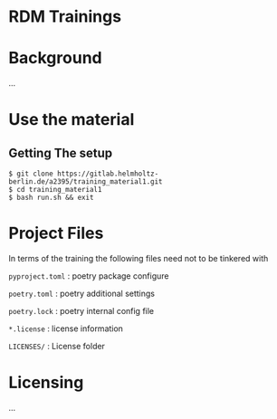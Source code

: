 <!--
SPDX-FileCopyrightText: 2022 Thomas Foerster <thomas.foerster@hzdr.de>

SPDX-License-Identifier: CC-BY-4.0
-->

# RDM Trainings

# Background

...

# Use the material

## Getting The setup

~~~
$ git clone https://gitlab.helmholtz-berlin.de/a2395/training_material1.git
$ cd training_material1
$ bash run.sh && exit
~~~


# Project Files 

In terms of the training the following files need not to be tinkered with 

`pyproject.toml`
: poetry package configure

`poetry.toml`
: poetry additional settings

`poetry.lock`
: poetry internal config file

`*.license`
: license information

`LICENSES/`
: License folder


# Licensing
...



